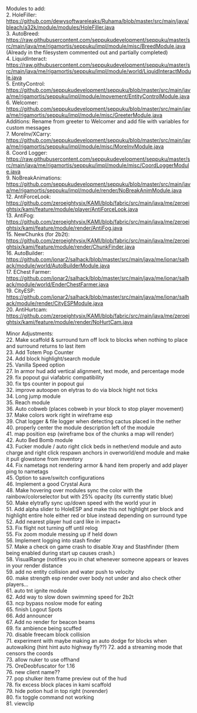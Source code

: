 Modules to add:  
2. HoleFiller: <https://github.com/dewysoftwareleaks/Ruhama/blob/master/src/main/java/bleach/a32k/module/modules/HoleFiller.java>  
3. AutoBreed: <https://raw.githubusercontent.com/seppukudevelopment/seppuku/master/src/main/java/me/rigamortis/seppuku/impl/module/misc/BreedModule.java>    
(Already in the filesystem commented out and partially completed)  
4. LiquidInteract: <https://raw.githubusercontent.com/seppukudevelopment/seppuku/master/src/main/java/me/rigamortis/seppuku/impl/module/world/LiquidInteractModule.java>  
5. EntityControl: <https://github.com/seppukudevelopment/seppuku/blob/master/src/main/java/me/rigamortis/seppuku/impl/module/movement/EntityControlModule.java>  
6. Welcomer: <https://github.com/seppukudevelopment/seppuku/blob/master/src/main/java/me/rigamortis/seppuku/impl/module/misc/GreeterModule.java>  
Additions: Rename from greeter to Welcomer and add file with variables for custom messages  
7. MoreInv/XCarry: <https://github.com/seppukudevelopment/seppuku/blob/master/src/main/java/me/rigamortis/seppuku/impl/module/misc/MoreInvModule.java>  
8. Coord Logger: <https://raw.githubusercontent.com/seppukudevelopment/seppuku/master/src/main/java/me/rigamortis/seppuku/impl/module/misc/CoordLoggerModule.java>  
9. NoBreakAnimations: <https://github.com/seppukudevelopment/seppuku/blob/master/src/main/java/me/rigamortis/seppuku/impl/module/render/NoBreakAnimModule.java>  
12. AntiForceLook: <https://github.com/zeroeightysix/KAMI/blob/fabric/src/main/java/me/zeroeightsix/kami/feature/module/player/AntiForceLook.java>  
13. AntiFog: <https://github.com/zeroeightysix/KAMI/blob/fabric/src/main/java/me/zeroeightsix/kami/feature/module/render/AntiFog.java>  
15. NewChunks (for 2b2t): <https://github.com/zeroeightysix/KAMI/blob/fabric/src/main/java/me/zeroeightsix/kami/feature/module/render/ChunkFinder.java>  
16. AutoBuilder: <https://github.com/ionar2/salhack/blob/master/src/main/java/me/ionar/salhack/module/world/AutoBuilderModule.java>  
17. EChest Farmer: <https://github.com/ionar2/salhack/blob/master/src/main/java/me/ionar/salhack/module/world/EnderChestFarmer.java>  
19. CityESP: <https://github.com/ionar2/salhack/blob/master/src/main/java/me/ionar/salhack/module/render/CityESPModule.java>  
20. AntiHurtcam: <https://github.com/zeroeightysix/KAMI/blob/fabric/src/main/java/me/zeroeightsix/kami/feature/module/render/NoHurtCam.java>  

Minor Adjustments:  
22. Make scaffold & surround turn off lock to blocks when nothing to place and surround returns to last item  
23. Add Totem Pop Counter  
24. Add block highlight/search module  
25. Vanilla Speed option  
27. In armor hud add vertical alignment, text mode, and percentage mode  
29. fix popout gui viafabric compatibility  
30. fix tps counter in popout gui  
32. improve autoopen on elytras to do via block hight not ticks  
34. Long jump module  
35. Reach module  
36. Auto cobweb (places cobweb in your block to stop player movement)  
37. Make colors work right in wireframe esp  
39. Chat logger & file logger when detecting cactus placed in the nether  
40. properly center the module description left of the module  
41. map position esp (wireframe box of the chunks a map will render)  
42. Auto Bed Bomb module  
43. Fucker module / auto right click beds in nether/end module and auto charge and right click respawn anchors in overworld/end module and make it pull glowstone from inventory  
44. Fix nametags not rendering armor & hand item properly and add player ping to nametags  
45. Option to save/switch configurations  
46. Implement a good Crystal Aura  
48. Make hovering over modules sync the color with the rainbow/colorselector but with 25% opacity (its currently static blue)  
50. Make elytrafly sync up/down speed with the world your in  
51. Add alpha slider to HoleESP and make this not highlight per block and highlight entire hole either red or blue instead depending on surround type  
52. Add nearest player hud card like in impact+  
53. Fix flight not turning off until relog  
55. Fix zoom module messing up if held down  
56. Implement logging into stash finder  
57. Make a check on game crash to disable Xray and Stashfinder (them being enabled during start up causes crash.)  
58. VisualRange (notifies you in chat whenever someone appears or leaves in your render distance  
59. add no entity collision and water push to velocity  
60. make strength esp render over body not under and also check other players...  
61. auto tnt ignite module  
62. Add way to slow down swimming speed for 2b2t  
63. ncp bypass noslow mode for eating  
65. finish Logout Spots  
66. Add announcer  
67. Add no render for beacon beams  
69. fix ambience being scuffed  
70. disable freecam block collision  
71. experiment with maybe making an auto dodge for blocks when autowalking (hint hint auto highway fly??)
72. add a streaming mode that censors the coords  
73. allow nuker to use offhand  
75. OreDeobfuscator for 1.16  
76. new client name??  
77. pop shulker item frame preview out of the hud  
78. fix excess block places in kami scaffold  
79. hide potion hud in top right (norender)  
80. fix toggle command not working  
81. viewclip  